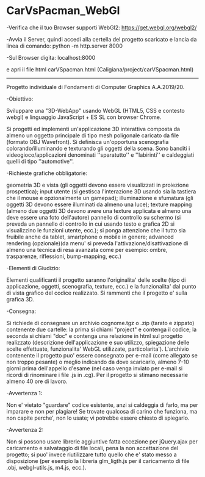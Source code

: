 # CarVsPacman_WebGl

-Verifica che il tuo Browser supporti WebGl2:
https://get.webgl.org/webgl2/

-Avvia il Server, quindi accedi alla certella del progetto scaricato e lancia da linea di comando:
python -m http.server 8000

-Sul Browser digita:
localhost:8000

e apri il file html carVSpacman.html (Caligiana/project/carVSpacman.html)




-----------------------------------------------------------------------
Progetto individuale di Fondamenti di Computer Graphics A.A.2019/20.

-Obiettivo:

Sviluppare una "3D-WebApp" usando WebGL (HTML5, CSS e contesto webgl) e linguaggio JavaScript + ES SL con browser Chrome.

Si progetti ed implementi un'applicazione 3D interattiva composta da almeno un oggetto principale di tipo mesh poligonale caricato da file (formato OBJ Wavefront). Si definisca un'opportuna scenografia colorando/illuminando e texturando gli oggetti della scena. Sono banditi i videogioco/applicazioni denominati ''sparatutto'' e ''labirinti'' e caldeggiati quelli di tipo ''automotive''.

-Richieste grafiche obbligatorie:

geometria 3D e vista (gli oggetti devono essere visualizzati in proiezione prospettica);
input utente (si gestisca l'interazione 3D usando sia la tastiera che il mouse e opzionalmente un gamepad);
illuminazione e sfumatura (gli oggetti 3D devono essere illuminati da almeno una luce);
texture mapping (almeno due oggetti 3D devono avere una texture applicata e almeno una deve essere una foto dell'autore)
pannello di controllo su schermo (si preveda un pannello di controllo in cui usando testo e grafica 2D si visualizzino le funzioni utente, ecc.);
si ponga attenzione che il tutto sia fruibile anche da tablet, smartphone o mobile in genere;
advanced rendering (opzionale)(da menu' si preveda l'attivazione/disattivazione di almeno una tecnica di resa avanzata come per esempio: ombre, trasparenze, riflessioni, bump-mapping, ecc.)

-Elementi di Giudizio:

Elementi qualificanti il progetto saranno l'originalita' delle scelte (tipo di applicazione, oggetti, scenografia, texture, ecc.) e la funzionalita' dal punto di vista grafico del codice realizzato. Si rammenti che il progetto e' sulla grafica 3D.

-Consegna:

Si richiede di consegnare un archivio cognome.tgz o .zip (tarato e zippato) contenente due cartelle:
la prima si chiami "project" e contenga il codice;
la seconda si chiami "doc" e contenga una relazione in html sul progetto realizzato (descrizione dell'applicazione e suo utilizzo, spiegazione delle scelte effettuate, funzionalita' WebGL utilizzate, particolarita').
L'archivio contenente il progetto puo' essere consegnato per e-mail (come allegato se non troppo pesante) o meglio indicando da dove scaricarlo, almeno 7-10 giorni prima dell'appello d'esame (nel caso venga inviato per e-mail si ricordi di rinominare i file .js in .cg).
Per il progetto si stimano necessarie almeno 40 ore di lavoro.

-Avvertenza 1:

Non e' vietato "guardare" codice esistente, anzi si caldeggia di farlo, ma per imparare e non per plagiare! Se trovate qualcosa di carino che funziona, ma non capite perche', non lo usate; vi potrebbe essere chiesto di spiegarlo.

-Avvertenza 2:

Non si possono usare librerie aggiuntive fatta eccezione per jQuery.ajax per caricamento e salvataggio di file locali, pena la non accettazione del progetto; si puo' invece riutilizzare tutto quello che e' stato messo a disposizione (per esempio la libreria glm_ligth.js per il caricamento di file .obj, webgl-utils.js, m4.js, ecc.).

